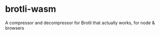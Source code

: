 # brotli-wasm
A compressor and decompressor for Brotli that actually works, for node &amp; browsers
